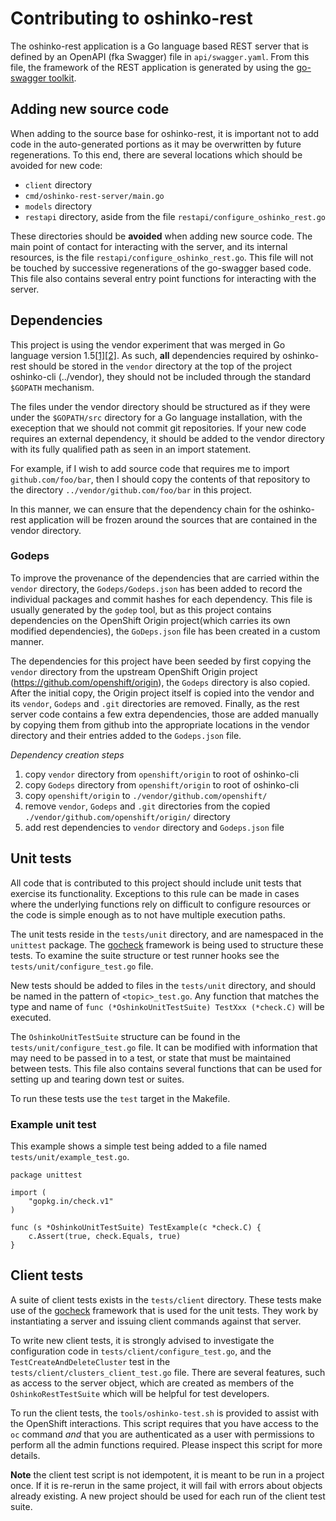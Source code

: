 # Contributing to oshinko-rest

The oshinko-rest application is a Go language based REST server that is
defined by an OpenAPI (fka Swagger) file in `api/swagger.yaml`. From this
file, the framework of the REST application is generated by using the
[go-swagger toolkit](https://github.com/go-swagger/go-swagger).

## Adding new source code

When adding to the source base for oshinko-rest, it is important not to add
code in the auto-generated portions as it may be overwritten by future
regenerations. To this end, there are several locations which should be
avoided for new code:

* `client` directory
* `cmd/oshinko-rest-server/main.go`
* `models` directory
* `restapi` directory, aside from the file `restapi/configure_oshinko_rest.go`

These directories should be **avoided** when adding new source code. The
main point of contact for interacting with the server, and its internal
resources, is the file `restapi/configure_oshinko_rest.go`. This file will
not be touched by successive regenerations of the go-swagger based code. This
file also contains several entry point functions for interacting with the
server.

## Dependencies

This project is using the vendor experiment that was merged in Go language
version 1.5[[1]][ref1][[2]][ref2]. As such, **all** dependencies required by
oshinko-rest should be stored in the `vendor` directory at the top of the
project oshinko-cli (../vendor), they should not be included through the standard
`$GOPATH` mechanism.

The files under the vendor directory should be structured as if they were
under the `$GOPATH/src` directory for a Go language installation, with the
exeception that we should not commit git repositories. If your new code
requires an external dependency, it should be added to the vendor directory
with its fully qualified path as seen in an import statement.

For example, if I wish to add source code that requires me to import
`github.com/foo/bar`, then I should copy the contents of that repository
to the directory `../vendor/github.com/foo/bar` in this project.

In this manner, we can ensure that the dependency chain for the oshinko-rest
application will be frozen around the sources that are contained in the
vendor directory.

### Godeps

To improve the provenance of the dependencies that are carried within the
`vendor` directory, the `Godeps/Godeps.json` has been added to record the
individual packages and commit hashes for each dependency. This file is
usually generated by the `godep` tool, but as this project contains
dependencies on the OpenShift Origin project(which carries its own modified
dependencies), the `GoDeps.json` file has been created in a custom manner.

The dependencies for this project have been seeded by first copying the
`vendor` directory from the upstream OpenShift Origin project
(https://github.com/openshift/origin), the `Godeps` directory is also copied.
After the initial copy, the Origin project itself is copied into the vendor
and its `vendor`, `Godeps` and `.git` directories are removed. Finally, as
the rest server code contains a few extra dependencies, those are added
manually by copying them from github into the appropriate locations in the
vendor directory and their entries added to the `Godeps.json` file.

*Dependency creation steps*
1. copy `vendor` directory from `openshift/origin` to root of oshinko-cli
1. copy `Godeps` directory from `openshift/origin` to root of oshinko-cli
1. copy `openshift/origin` to `./vendor/github.com/openshift/`
1. remove `vendor`, `Godeps` and `.git` directories from the copied
   `./vendor/github.com/openshift/origin/` directory
1. add rest dependencies to `vendor` directory and `Godeps.json` file

## Unit tests

All code that is contributed to this project should include unit tests that
exercise its functionality. Exceptions to this rule can be made in cases
where the underlying functions rely on difficult to configure resources or
the code is simple enough as to not have multiple execution paths.

The unit tests reside in the `tests/unit` directory, and are namespaced in
the `unittest` package. The [gocheck][gocheckurl] framework is
being used to structure these tests. To examine the suite structure or
test runner hooks see the `tests/unit/configure_test.go` file.

New tests should be added to files in the `tests/unit` directory, and should
be named in the pattern of `<topic>_test.go`. Any function that matches
the type and name of `func (*OshinkoUnitTestSuite) TestXxx (*check.C)` will
be executed.

The `OshinkoUnitTestSuite` structure can be found in the
`tests/unit/configure_test.go` file. It can be modified with information
that may need to be passed in to a test, or state that must be maintained
between tests. This file also contains several functions that can be used
for setting up and tearing down test or suites.

To run these tests use the `test` target in the Makefile.

### Example unit test

This example shows a simple test being added to a file named
`tests/unit/example_test.go`.

```
package unittest

import (
	"gopkg.in/check.v1"
)

func (s *OshinkoUnitTestSuite) TestExample(c *check.C) {
    c.Assert(true, check.Equals, true)
}
```

## Client tests

A suite of client tests exists in the `tests/client` directory. These tests
make use of the [gocheck][gocheckurl] framework that is used for the unit
tests. They work by instantiating a server and issuing client commands
against that server.

To write new client tests, it is strongly advised to investigate the
configuration code in `tests/client/configure_test.go`, and the
`TestCreateAndDeleteCluster` test in the
`tests/client/clusters_client_test.go` file. There are several features,
such as access to the server object, which are created as members of the
`OshinkoRestTestSuite` which will be helpful for test developers.

To run the client tests, the `tools/oshinko-test.sh` is provided to assist
with the OpenShift interactions. This script requires that you have access
to the `oc` command *and* that you are authenticated as a user with
permissions to perform all the admin functions required. Please inspect this
script for more details.

**Note** the client test script is not idempotent, it is meant to be run in
a project once. If it is re-rerun in the same project, it will fail with
errors about objects already existing. A new project should be used for each
run of the client test suite.

[gocheckurl]: http://labix.org/gocheck
[ref1]: https://github.com/golang/go/commit/183cc0cd41f06f83cb7a2490a499e3f9101befff
[ref2]: https://blog.gopheracademy.com/advent-2015/vendor-folder/
